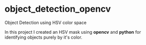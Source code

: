 # object_detection_opencv
Object Detection using HSV color space


In this project I created an HSV mask using **opencv** and **python** for identifying objects purely by it's color. 
